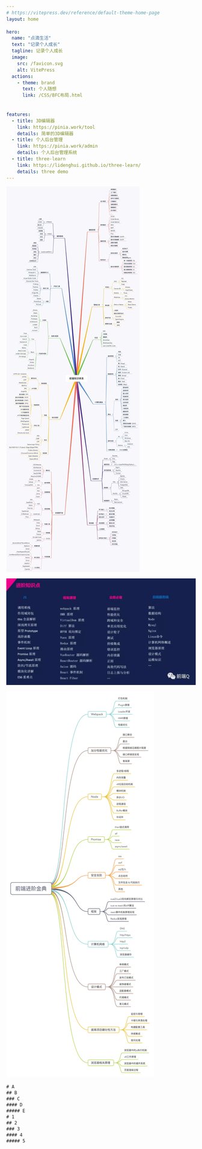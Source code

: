 ```yaml
---
# https://vitepress.dev/reference/default-theme-home-page
layout: home

hero:
  name: "点滴生活"
  text: "记录个人成长"
  tagline: 记录个人成长
  image:
    src: /favicon.svg
    alt: VitePress
  actions:
    - theme: brand
      text: 个人随想
      link: /CSS/BFC布局.html


features:
  - title: 3D编辑器
    link: https://pinia.work/tool
    details: 简单的3D编辑器
  - title: 个人后台管理
    link: https://pinia.work/admin
    details: 个人后台管理系统
  - title: three-learn
    link: https://lidenghui.github.io/three-learn/
    details: three demo
---
```


<script setup>
import BlogList from './components/BlogList.vue';
import PackageList from "./components/PackageList.vue";
import Pome from './components/Pome.vue';
import Carousel from './components/Carousel.vue';
import CanvasDraw from './components/CanvasDraw/CanvasDraw.vue';

</script>

<CanvasDraw /> 
<Carousel />
<Pome/>
<PackageList > </PackageList>
<BlogList></BlogList>


![](./index/438090911055125.png)

![](./index/438104759940666.png)

![](./index/438118524067041.png)

```mindmap
# A
## B
### C
#### D
##### E
# 1
## 2
### 3
#### 4
##### 5
```
<ArticleList />
